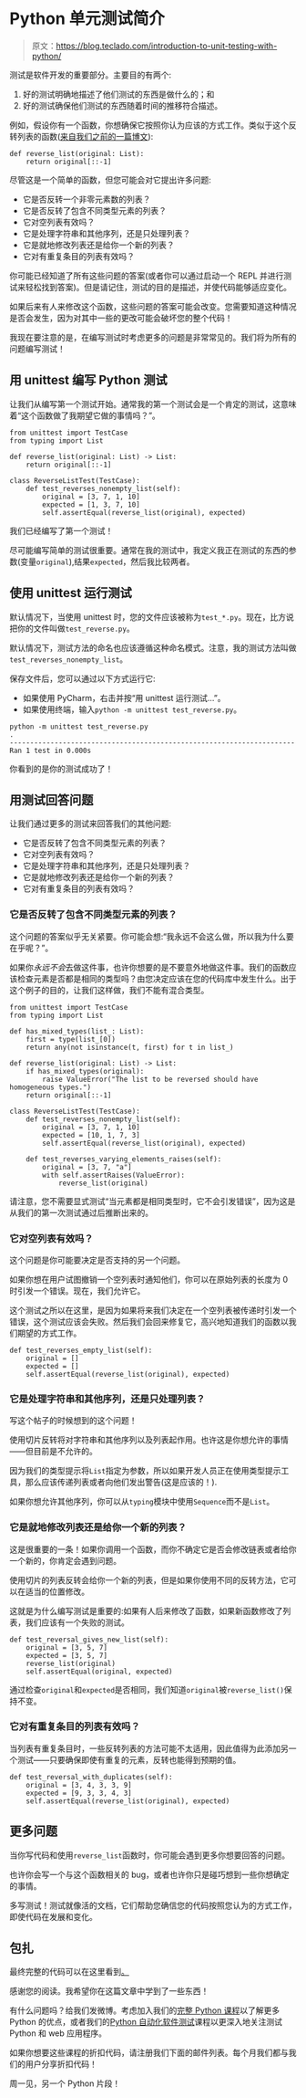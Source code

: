 # Python 单元测试简介

> 原文：<https://blog.teclado.com/introduction-to-unit-testing-with-python/>

测试是软件开发的重要部分。主要目的有两个:

1.  好的测试明确地描述了他们测试的东西是做什么的；和
2.  好的测试确保他们测试的东西随着时间的推移符合描述。

例如，假设你有一个函数，你想确保它按照你认为应该的方式工作。类似于这个反转列表的函数([来自我们之前的一篇博文](https://blog.teclado.com/coding-interview-problems-reversing-a-list-python/)):

```
def reverse_list(original: List):
	return original[::-1] 
```

尽管这是一个简单的函数，但您可能会对它提出许多问题:

*   它是否反转一个非零元素数的列表？
*   它是否反转了包含不同类型元素的列表？
*   它对空列表有效吗？
*   它是处理字符串和其他序列，还是只处理列表？
*   它是就地修改列表还是给你一个新的列表？
*   它对有重复条目的列表有效吗？

你可能已经知道了所有这些问题的答案(或者你可以通过启动一个 REPL 并进行测试来轻松找到答案)。但是请记住，测试的目的是描述，并使代码能够适应变化。

如果后来有人来修改这个函数，这些问题的答案可能会改变。您需要知道这种情况是否会发生，因为对其中一些的更改可能会破坏您的整个代码！

我现在要注意的是，在编写测试时考虑更多的问题是非常常见的。我们将为所有的问题编写测试！

## 用 unittest 编写 Python 测试

让我们从编写第一个测试开始。通常我的第一个测试会是一个肯定的测试，这意味着“这个函数做了我期望它做的事情吗？”。

```
from unittest import TestCase
from typing import List

def reverse_list(original: List) -> List:
	return original[::-1]

class ReverseListTest(TestCase):
	def test_reverses_nonempty_list(self):
		original = [3, 7, 1, 10]
		expected = [1, 3, 7, 10]
		self.assertEqual(reverse_list(original), expected) 
```

我们已经编写了第一个测试！

尽可能编写简单的测试很重要。通常在我的测试中，我定义我正在测试的东西的参数(变量`original`),结果`expected`，然后我比较两者。

## 使用 unittest 运行测试

默认情况下，当使用 unittest 时，您的文件应该被称为`test_*.py`。现在，比方说把你的文件叫做`test_reverse.py`。

默认情况下，测试方法的命名也应该遵循这种命名模式。注意，我的测试方法叫做`test_reverses_nonempty_list`。

保存文件后，您可以通过以下方式运行它:

*   如果使用 PyCharm，右击并按“用 unittest 运行测试...”。
*   如果使用终端，输入`python -m unittest test_reverse.py`。

```
python -m unittest test_reverse.py
.
----------------------------------------------------------------------
Ran 1 test in 0.000s 
```

你看到的是你的测试成功了！

## 用测试回答问题

让我们通过更多的测试来回答我们的其他问题:

*   它是否反转了包含不同类型元素的列表？
*   它对空列表有效吗？
*   它是处理字符串和其他序列，还是只处理列表？
*   它是就地修改列表还是给你一个新的列表？
*   它对有重复条目的列表有效吗？

### 它是否反转了包含不同类型元素的列表？

这个问题的答案似乎无关紧要。你可能会想:“我永远不会这么做，所以我为什么要在乎呢？”。

如果你*永远不会*去做这件事，也许你想要的是不要意外地做这件事。我们的函数应该检查元素是否都是相同的类型吗？由您决定应该在您的代码库中发生什么。出于这个例子的目的，让我们这样做，我们不能有混合类型。

```
from unittest import TestCase
from typing import List

def has_mixed_types(list_: List):
    first = type(list_[0])
    return any(not isinstance(t, first) for t in list_)

def reverse_list(original: List) -> List:
	if has_mixed_types(original):
		raise ValueError("The list to be reversed should have homogeneous types.")
	return original[::-1]

class ReverseListTest(TestCase):
	def test_reverses_nonempty_list(self):
		original = [3, 7, 1, 10]
		expected = [10, 1, 7, 3]
		self.assertEqual(reverse_list(original), expected)

	def test_reverses_varying_elements_raises(self):
		original = [3, 7, "a"]
		with self.assertRaises(ValueError):
			reverse_list(original) 
```

请注意，您不需要显式测试“当元素都是相同类型时，它不会引发错误”，因为这是从我们的第一次测试通过后推断出来的。

### 它对空列表有效吗？

这个问题是你可能要决定是否支持的另一个问题。

如果你想在用户试图撤销一个空列表时通知他们，你可以在原始列表的长度为 0 时引发一个错误。现在，我们允许它。

这个测试之所以在这里，是因为如果将来我们决定在一个空列表被传递时引发一个错误，这个测试应该会失败。然后我们会回来修复它，高兴地知道我们的函数以我们期望的方式工作。

```
def test_reverses_empty_list(self):
	original = []
	expected = []
	self.assertEqual(reverse_list(original), expected) 
```

### 它是处理字符串和其他序列，还是只处理列表？

写这个帖子的时候想到的这个问题！

使用切片反转将对字符串和其他序列以及列表起作用。也许这是你想允许的事情——但目前是不允许的。

因为我们的类型提示将`List`指定为参数，所以如果开发人员正在使用类型提示工具，那么应该传递列表或者向他们发出警告(这是应该的！).

如果你想允许其他序列，你可以从`typing`模块中使用`Sequence`而不是`List`。

### 它是就地修改列表还是给你一个新的列表？

这是很重要的一条！如果你调用一个函数，而你不确定它是否会修改链表或者给你一个新的，你肯定会遇到问题。

使用切片的列表反转会给你一个新的列表，但是如果你使用不同的反转方法，它可以在适当的位置修改。

这就是为什么编写测试是重要的:如果有人后来修改了函数，如果新函数修改了列表，我们应该有一个失败的测试。

```
def test_reversal_gives_new_list(self):
	original = [3, 5, 7]
	expected = [3, 5, 7]
	reverse_list(original)
	self.assertEqual(original, expected) 
```

通过检查`original`和`expected`是否相同，我们知道`original`被`reverse_list()`保持不变。

### 它对有重复条目的列表有效吗？

当列表有重复条目时，一些反转列表的方法可能不太适用，因此值得为此添加另一个测试——只要确保即使有重复的元素，反转也能得到预期的值。

```
def test_reversal_with_duplicates(self):
	original = [3, 4, 3, 3, 9]
	expected = [9, 3, 3, 4, 3]
	self.assertEqual(reverse_list(original), expected) 
```

## 更多问题

当你写代码和使用`reverse_list`函数时，你可能会遇到更多你想要回答的问题。

也许你会写一个与这个函数相关的 bug，或者也许你只是碰巧想到一些你想确定的事情。

多写测试！测试就像活的文档，它们帮助您确信您的代码按照您认为的方式工作，即使代码在发展和变化。

## 包扎

最终完整的代码可以在这里看到[。](https://gist.github.com/jslvtr/de28a530f00e7486b51efa3c17f44276)

感谢您的阅读。我希望你在这篇文章中学到了一些东西！

有什么问题吗？给我们发微博。考虑加入我们的[完整 Python 课程](https://www.udemy.com/the-complete-python-course/?couponCode=BLOGGER)以了解更多 Python 的优点，或者我们的[Python 自动化软件测试](https://www.udemy.com/automated-software-testing-with-python/?couponCode=BLOGGER)课程以更深入地关注测试 Python 和 web 应用程序。

如果你想要这些课程的折扣代码，请注册我们下面的邮件列表。每个月我们都与我们的用户分享折扣代码！

周一见，另一个 Python 片段！